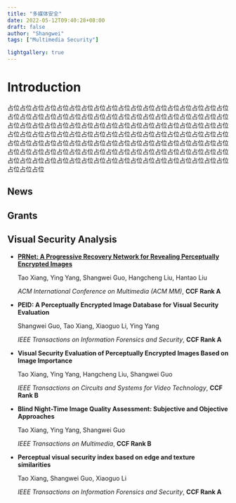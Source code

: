 ```yaml
---
title: "多媒体安全"
date: 2022-05-12T09:40:28+08:00
draft: false
author: "Shangwei"
tags: ["Multimedia Security"]

lightgallery: true
---
```


# Introduction
占位占位占位占位占位占位占位占位占位占位占位占位占位占位占位占位占位占位占位占位占位占位占位占位占位占位占位占位占位占位占位占位占位占位占位占位占位占位占位占位占位占位占位占位占位占位占位占位占位占位占位占位占位占位占位占位占位占位占位占位占位占位占位占位占位占位占位占位占位占位占位占位占位占位占位占位占位占位占位占位占位占位占位占位占位占位占位占位占位占位占位占位占位占位占位占位占位占位占位占位占位占位占位占位占位占位占位占位占位占位占位占位占位占位占位占位占位占位占位占位占位占位占位占位占位占位占位占位占位


## News



## Grants


## Visual Security Analysis

* **[PRNet: A Progressive Recovery Network for Revealing Perceptually Encrypted Images](https://doi.org/10.1145/3474085.3475517)**

  Tao Xiang, Ying Yang, Shangwei Guo, Hangcheng Liu, Hantao Liu

  *ACM International Conference on Multimedia (ACM MM)*,  **CCF Rank A**

* **PEID: A Perceptually Encrypted Image Database for Visual Security Evaluation**

  Shangwei Guo, Tao Xiang, Xiaoguo Li, Ying Yang

  *IEEE Transactions on Information Forensics and Security*,   **CCF Rank A**

* **Visual Security Evaluation of Perceptually Encrypted Images Based on Image Importance**

  Tao Xiang, Ying Yang, Hangcheng Liu, Shangwei Guo

  *IEEE Transactions on Circuits and Systems for Video Technology*,  **CCF Rank B**

* **Blind Night-Time Image Quality Assessment: Subjective and Objective Approaches**

  Tao Xiang, Ying Yang, Shangwei Guo

  *IEEE Transactions on Multimedia*,  **CCF Rank B**

* **Perceptual visual security index based on edge and texture similarities**

  Tao Xiang, Shangwei Guo, Xiaoguo Li

  *IEEE Transactions on Information Forensics and Security*, **CCF Rank A**